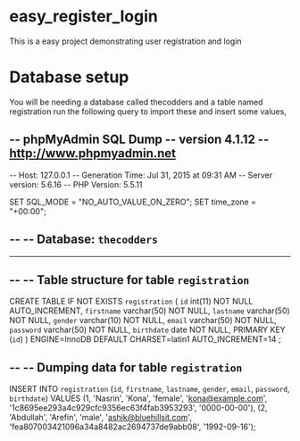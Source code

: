 # easy_register_login
This is a easy project demonstrating user registration and login

<h1>Database setup</h1>
You will be needing a database called thecodders and a table named registration
run the following query to import these and insert some values,

-- phpMyAdmin SQL Dump
-- version 4.1.12
-- http://www.phpmyadmin.net
--
-- Host: 127.0.0.1
-- Generation Time: Jul 31, 2015 at 09:31 AM
-- Server version: 5.6.16
-- PHP Version: 5.5.11

SET SQL_MODE = "NO_AUTO_VALUE_ON_ZERO";
SET time_zone = "+00:00";

--
-- Database: `thecodders`
--

-- --------------------------------------------------------

--
-- Table structure for table `registration`
--

CREATE TABLE IF NOT EXISTS `registration` (
  `id` int(11) NOT NULL AUTO_INCREMENT,
  `firstname` varchar(50) NOT NULL,
  `lastname` varchar(50) NOT NULL,
  `gender` varchar(10) NOT NULL,
  `email` varchar(50) NOT NULL,
  `password` varchar(50) NOT NULL,
  `birthdate` date NOT NULL,
  PRIMARY KEY (`id`)
) ENGINE=InnoDB  DEFAULT CHARSET=latin1 AUTO_INCREMENT=14 ;

--
-- Dumping data for table `registration`
--

INSERT INTO `registration` (`id`, `firstname`, `lastname`, `gender`, `email`, `password`, `birthdate`) VALUES
(1, 'Nasrin', 'Kona', 'female', 'kona@example.com', '1c8695ee293a4c929cfc9356ec63f4fab3953293', '0000-00-00'),
(2, 'Abdullah', 'Arefin', 'male', 'ashik@bluehillsit.com', 'fea807003421096a34a8482ac2694737de9abb08', '1992-09-16');
